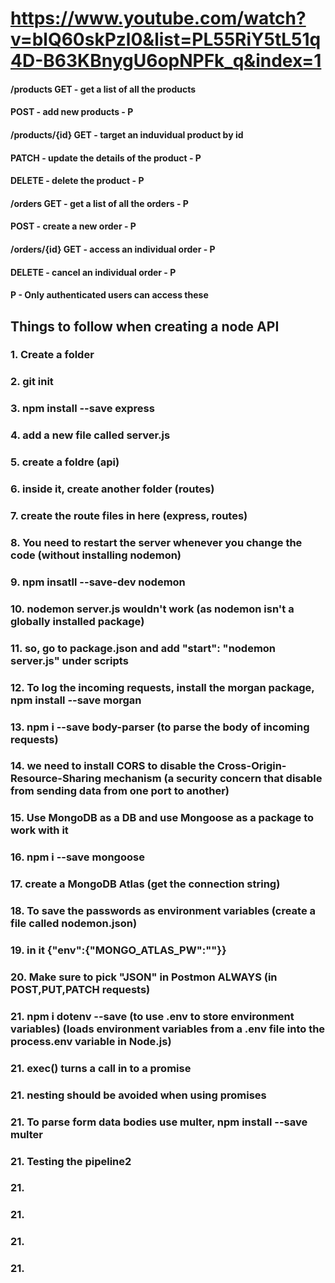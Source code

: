 # https://www.youtube.com/watch?v=blQ60skPzl0&list=PL55RiY5tL51q4D-B63KBnygU6opNPFk_q&index=1

#### /products GET - get a list of all the products

#### POST - add new products - P

#### /products/{id} GET - target an induvidual product by id

#### PATCH - update the details of the product - P

#### DELETE - delete the product - P

#### /orders GET - get a list of all the orders - P

#### POST - create a new order - P

#### /orders/{id} GET - access an individual order - P

#### DELETE - cancel an individual order - P

#### P - Only authenticated users can access these

## Things to follow when creating a node API

### 1. Create a folder

### 2. git init

### 3. npm install --save express

### 4. add a new file called server.js

### 5. create a foldre (api)

### 6. inside it, create another folder (routes)

### 7. create the route files in here (express, routes)

### 8. You need to restart the server whenever you change the code (without installing nodemon)

### 9. npm insatll --save-dev nodemon

### 10. nodemon server.js wouldn't work (as nodemon isn't a globally installed package)

### 11. so, go to package.json and add "start": "nodemon server.js" under scripts

### 12. To log the incoming requests, install the morgan package, npm install --save morgan

### 13. npm i --save body-parser (to parse the body of incoming requests)

### 14. we need to install CORS to disable the Cross-Origin-Resource-Sharing mechanism (a security concern that disable from sending data from one port to another)

### 15. Use MongoDB as a DB and use Mongoose as a package to work with it

### 16. npm i --save mongoose

### 17. create a MongoDB Atlas (get the connection string)

### 18. To save the passwords as environment variables (create a file called nodemon.json)

### 19. in it {"env":{"MONGO_ATLAS_PW":"<put the password here>"}}

### 20. Make sure to pick "JSON" in Postmon ALWAYS (in POST,PUT,PATCH requests)

### 21. npm i dotenv --save (to use .env to store environment variables) (loads environment variables from a .env file into the process.env variable in Node.js)

### 21. exec() turns a call in to a promise

### 21. nesting should be avoided when using promises

### 21. To parse form data bodies use multer, npm install --save multer


### 21. Testing the pipeline2

### 21.

### 21.

### 21.

### 21.
